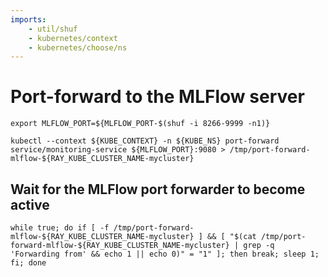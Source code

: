 ```yaml
---
imports:
    - util/shuf
    - kubernetes/context
    - kubernetes/choose/ns
---
```


# Port-forward to the MLFlow server

```shell
export MLFLOW_PORT=${MLFLOW_PORT-$(shuf -i 8266-9999 -n1)}
```

```shell.async
kubectl --context ${KUBE_CONTEXT} -n ${KUBE_NS} port-forward service/monitoring-service ${MLFLOW_PORT}:9080 > /tmp/port-forward-mlflow-${RAY_KUBE_CLUSTER_NAME-mycluster}
```

## Wait for the MLFlow port forwarder to become active

```shell
while true; do if [ -f /tmp/port-forward-mlflow-${RAY_KUBE_CLUSTER_NAME-mycluster} ] && [ "$(cat /tmp/port-forward-mlflow-${RAY_KUBE_CLUSTER_NAME-mycluster} | grep -q 'Forwarding from' && echo 1 || echo 0)" = "1" ]; then break; sleep 1; fi; done
```
